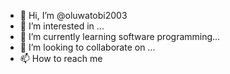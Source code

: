 - 👋 Hi, I’m @oluwatobi2003
- 👀 I’m interested in ...
- 🌱 I’m currently learning software programming...
- 💞️ I’m looking to collaborate on ...
- 📫 How to reach me 

<!---
oluwatobi2003/oluwatobi2003 is a ✨ special ✨ repository because its `README.md` (this file) appears on your GitHub profile.
You can click the Preview link to take a look at your changes.
--->
